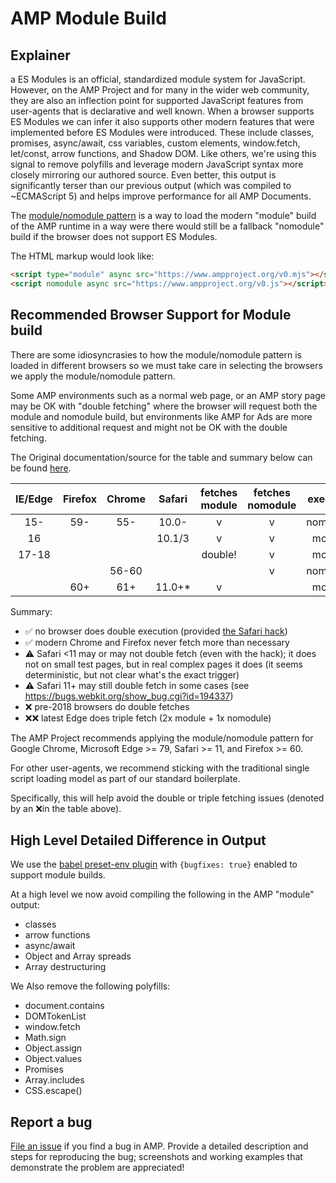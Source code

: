 # AMP Module Build

## Explainer
a
ES Modules is an official, standardized module system for JavaScript. However, on the AMP Project and for many in the wider web community, they are also an inflection point for supported JavaScript features from user-agents that is declarative and well known. When a browser supports ES Modules we can infer it also supports other modern features that were implemented before ES Modules were introduced. These include classes, promises, async/await, css variables, custom elements, window.fetch, let/const, arrow functions, and Shadow DOM. Like others, we're using this signal to remove polyfills and leverage modern JavaScript syntax more closely mirroring our authored source. Even better, this output is significantly terser than our previous output (which was compiled to ~ECMAScript 5) and helps improve performance for all AMP Documents.

The [module/nomodule pattern](https://philipwalton.com/articles/deploying-es2015-code-in-production-today/) is a way to load the modern "module" build of the AMP runtime in a way were there would still be a fallback "nomodule" build if the browser does not support ES Modules.

The HTML markup would look like:

```html
<script type="module" async src="https://www.ampproject.org/v0.mjs"></script>
<script nomodule async src="https://www.ampproject.org/v0.js"></script>
```

## Recommended Browser Support for Module build

There are some idiosyncrasies to how the module/nomodule pattern is loaded in
different browsers so we must take care in selecting the browsers we apply the
module/nomodule pattern.

Some AMP environments such as a normal web page, or an AMP story page may be
OK with "double fetching" where the browser will request both the module and
nomodule build, but environments like AMP for Ads are more sensitive to
additional request and might not be OK with the double fetching.

The Original documentation/source for the table and summary below can be found [here](https://gist.github.com/jakub-g/5fc11af85a061ca29cc84892f1059fec).

| IE/Edge | Firefox | Chrome | Safari  | fetches module | fetches nomodule | executes |      |
| :-----: | :-----: | :----: | :-----: | :------------: | :--------------: | :------: | ---- |
|   15-   |   59-   |  55-   |  10.0-  |       v        |        v         | nomodule | ❌   |
|   16    |         |        | 10.1/3  |       v        |        v         |  module  | ❌   |
|  17-18  |         |        |         |    double!     |        v         |  module  | ❌❌ |
|         |         | 56-60  |         |                |        v         | nomodule | ✅   |
|         |   60+   |  61+   | 11.0+\* |       v        |                  |  module  | ✅   |

Summary:

- ✅ no browser does double execution (provided [the Safari hack](https://gist.github.com/samthor/64b114e4a4f539915a95b91ffd340acc))
- ✅ modern Chrome and Firefox never fetch more than necessary
- ⚠ Safari <11 may or may not double fetch (even with the hack); it does not on small test pages, but in real complex pages it does (it seems deterministic, but not clear what's the exact trigger)
- ⚠ Safari 11+ may still double fetch in some cases (see https://bugs.webkit.org/show_bug.cgi?id=194337)
- ❌ pre-2018 browsers do double fetches
- ❌❌ latest Edge does triple fetch (2x module + 1x nomodule)

The AMP Project recommends applying the module/nomodule pattern for Google Chrome, Microsoft Edge >= 79, Safari >= 11, and Firefox >= 60.

For other user-agents, we recommend sticking with the traditional single script loading model as part of our standard boilerplate.

Specifically, this will help avoid the double or triple fetching issues (denoted by an ❌in the table above).

## High Level Detailed Difference in Output

We use the [babel preset-env plugin](https://babeljs.io/blog/2020/03/16/7.9.0) with `{bugfixes: true}` enabled to support module builds.

At a high level we now avoid compiling the following in the AMP "module" output:

- classes
- arrow functions
- async/await
- Object and Array spreads
- Array destructuring

We Also remove the following polyfills:

- document.contains
- DOMTokenList
- window.fetch
- Math.sign
- Object.assign
- Object.values
- Promises
- Array.includes
- CSS.escape()

## Report a bug

[File an issue](https://github.com/ampproject/amphtml/issues/new?assignees=&labels=Type%3A+Bug&template=bug-report.md&title=) if you find a bug in AMP. Provide a detailed description and steps for reproducing the bug; screenshots and working examples that demonstrate the problem are appreciated!
